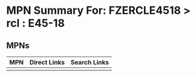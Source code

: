 



# MPN Summary For: FZERCLE4518 > rcl : E45-18

## MPNs
  

|MPN|Direct Links|Search Links|
| :--- | :--- | :--- |
||||
